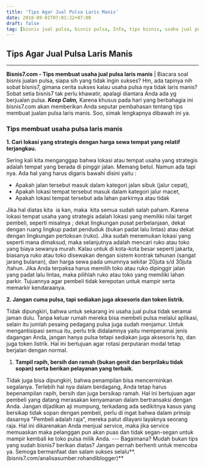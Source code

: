 ```yaml
---
title: 'Tips Agar Jual Pulsa Laris Manis'
date: 2018-09-01T07:01:22+07:00
draft: false
tag: [bisnis jual pulsa, bisnis pulsa, Info, tips bisnis, usaha jual pulsa, usaha pulsa]
---
```

## Tips Agar Jual Pulsa Laris Manis
----
**Bisnis7.com - Tips membuat usaha jual pulsa laris manis** | Biacara soal bisnis jualan pulsa, siapa sih yang tidak ingin sukses? Hm, ada tapinya nih sobat bisnis7, gimana cerita sukses kalau usaha pulsa nya tidak laris manis? Sobat setia bisnis7 tak perlu khawatir, apalagi diantara Anda ada yg berjualan pulsa. **_Keep Calm,_** Karena khusus pada hari yang berbahagia ini bisnis7.com akan memberikan Anda seputar pembahasan tentang tips membuat jualan pulsa laris manis. Soo, simak lengkapnya dibawah ini ya.

### Tips membuat usaha pulsa laris manis

**1. Cari lokasi yang strategis dengan harga sewa tempat yang relatif terjangkau.**

Sering kali kita menganggap bahwa lokasi atau tempat usaha yang strategis adalah tempat yang berada di pinggir jalan. Memang betul. Namun ada tapi nya. Ada hal yang harus digaris bawahi disini yaitu :

*   Apakah jalan tersebut masuk dalam kategori jalan sibuk (jalur cepat),
*   Apakah lokasi tempat tersebut masuk dalam kategori jalur macet,
*   Apakah lokasi tempat tersebut ada lahan parkirnya atau tidak

Jika hal diatas kita  ia kan, maka  kita semua sudah salah paham. Karena lokasi tempat usaha yang strategis adalah lokasi yang memiliki nilai target pembeli, seperti misalnya ; dekat lingkungan pusat perbelanjaan, dekat dengan ruang lingkup padat penduduk (bukan padat lalu lintas) atau dekat dengan lingkungan pertokoan (ruko). Jika sudah menemukan lokasi yang seperti mana dimaksud, maka selanjutnya adalah mencari ruko atau toko yang biaya sewanya murah. Kalau untuk di kota-kota besar seperti jakarta, biasanya ruko atau toko disewakan dengan sistem kontrak tahunan (sangat jarang bulanan), dan harga sewa pada umumnya sekitar 20juta s/d 30juta /tahun. Jika Anda terpaksa harus memilih toko atau ruko dipinggir jalan yang padat lalu lintas, maka pilihlah ruko atau toko yang memiliki lahan parkir. Tujuannya agar pembeli tidak kerepotan untuk mampir serta memarkir kendaraanya.

**2. Jangan cuma pulsa, tapi sediakan juga aksesoris dan token listrik.**

Tidak dipungkiri, bahwa untuk sekarang ini usaha jual pulsa tidak seramai jaman dulu. Tanpa keluar rumah mereka bisa membeli pulsa melalui aplikasi, selain itu jumlah pesaing pedagang pulsa juga sudah menjamur. Untuk mengantisipasi semua itu, perlu trik didalamnya yaitu memperamai jenis dagangan Anda, jangan hanya pulsa tetapi sediakan juga aksesoris hp, dan juga token listrik. Hal ini bertujuan agar rotasi perputaran modal tetap berjalan dengan normal.

1.  **Tampil rapih, bersih dan ramah (bukan genit dan berprilaku tidak sopan) serta berikan pelayanan yang terbaik.**

Tidak juga bisa dipungkiri, bahwa penampilan bisa mencerminkan segalanya. Terlebih hal nya dalam berdagang, Anda tetap harus bepenampilan rapih, bersih dan juga bersikap ramah. Hal ini bertujuan agar pembeli yang datang merasakan kenyamanan dalam bertransaksi dengan Anda. Jangan dijadikan aji mumpung, terkadang ada sedikitnya kasus yang bersikap tidak sopan dengan pembeli, perlu di ingat bahwa dalam prinsip dasarnya "Pembeli adalah raja", mereka patut dilayani layaknya seorang raja. Hal ini dikarenakan Anda menjual service, maka jika service memuaskan maka pelanggan pun akan puas dan tidak segan-segan untuk mampir kembali ke toko pulsa milik Anda. --- Bagaimana? Mudah bukan tips yang sudah bisnis7 berikan diatas? Jangan pernah berhenti untuk mencoba ya. Semoga bermanfaat dan salam sukses selalu**.(bisnis7.com/analisasumber:rohandiblogger)**